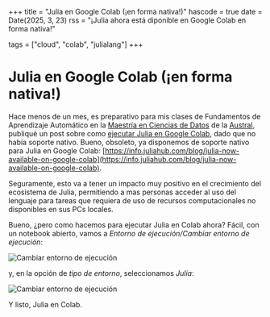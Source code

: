 +++
title = "Julia en Google Colab (¡en forma nativa!)"
hascode = true
date = Date(2025, 3, 23)
rss = "¡Julia ahora está diponible en Google Colab en forma nativa!"

tags = ["cloud", "colab", "julialang"]
+++

# Julia en Google Colab (¡en forma nativa!)
Hace menos de un mes, es preparativo para mis clases de Fundamentos de Aprendizaje Automático en la [Maestría en Ciencias de Datos](https://www.austral.edu.ar/ingenieria/ingenieria-posgrados/ciencia-de-datos/maestria-en-ciencia-de-datos-regional/?sede=rosario) de la [Austral](https://www.austral.edu.ar/rosario/), publiqué un post sobre como [ejecutar Julia en Google Colab](../20250226_julia_en_google_colab), dado que no había soporte nativo. Bueno, obsoleto, ya disponemos de soporte nativo para Julia en Google Colab: [https://info.juliahub.com/blog/julia-now-available-on-google-colab](https://info.juliahub.com/blog/julia-now-available-on-google-colab).

Seguramente, esto va a tener un impacto muy positivo en el crecimiento del ecosistema de Julia, permitiendo a mas personas acceder al uso del lenguaje para tareas que requiera de uso de recursos computacionales no disponibles en sus PCs locales.

Bueno, ¿pero como hacemos para ejecutar Julia en Colab ahora? Fácil, con un notebook abierto, vamos a _Entorno de ejecución/Cambiar entorno de ejecución_:

![Cambiar entorno de ejecución](../../img/20250323_julia_en_colav_nativo_01.png)

 y, en la opción de _tipo de entorno_, seleccionamos _Julia_:

![Cambiar entorno de ejecución](../../img/20250323_julia_en_colav_nativo_02.png)

Y listo, Julia en Colab.

